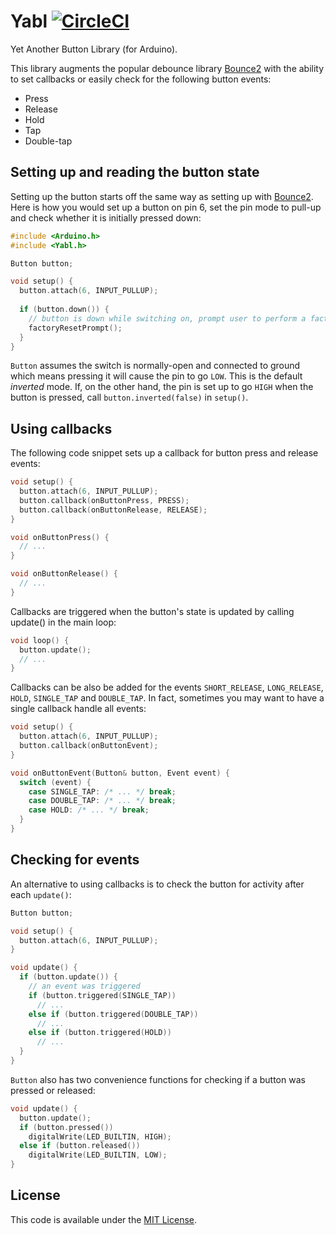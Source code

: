 # Yabl [![CircleCI](https://circleci.com/gh/yergin/Yabl.svg?style=svg&circle-token=1b0a9ea68cca27109b3fce1641529184d060c373)](https://circleci.com/gh/yergin/Yabl)
Yet Another Button Library (for Arduino).

This library augments the popular debounce library [Bounce2](https://github.com/thomasfredericks/Bounce2) with the ability to set callbacks or easily check for the following button events:
* Press
* Release
* Hold
* Tap
* Double-tap

## Setting up and reading the button state
Setting up the button starts off the same way as setting up with [Bounce2](https://github.com/thomasfredericks/Bounce2). Here is how you would set up a button on pin 6, set the pin mode to pull-up and check whether it is initially pressed down:
```c++
#include <Arduino.h>
#include <Yabl.h>

Button button;

void setup() {
  button.attach(6, INPUT_PULLUP);
  
  if (button.down()) {
    // button is down while switching on, prompt user to perform a factory reset
    factoryResetPrompt();
  }
}
```
`Button` assumes the switch is normally-open and connected to ground which means pressing it will cause the pin to go `LOW`. This is the default _inverted_ mode. If, on the other hand, the pin is set up to go `HIGH` when the button is pressed, call `button.inverted(false)` in `setup()`.

## Using callbacks
The following code snippet sets up a callback for button press and release events:
```c++
void setup() {
  button.attach(6, INPUT_PULLUP);
  button.callback(onButtonPress, PRESS);
  button.callback(onButtonRelease, RELEASE);
}

void onButtonPress() {
  // ...
}

void onButtonRelease() {
  // ...
}
```
Callbacks are triggered when the button's state is updated by calling update() in the main loop:
```c++
void loop() {
  button.update();
  // ...
}
```
Callbacks can be also be added for the events `SHORT_RELEASE`, `LONG_RELEASE`, `HOLD`, `SINGLE_TAP` and `DOUBLE_TAP`. In fact, sometimes you may want to have a single callback handle all events:
```c++
void setup() {
  button.attach(6, INPUT_PULLUP);
  button.callback(onButtonEvent);
}

void onButtonEvent(Button& button, Event event) {
  switch (event) {
    case SINGLE_TAP: /* ... */ break;
    case DOUBLE_TAP: /* ... */ break;
    case HOLD: /* ... */ break;
  }
}
```

## Checking for events
An alternative to using callbacks is to check the button for activity after each `update()`:
```c++
Button button;

void setup() {
  button.attach(6, INPUT_PULLUP);
}

void update() {
  if (button.update()) {
    // an event was triggered
    if (button.triggered(SINGLE_TAP))
      // ...
    else if (button.triggered(DOUBLE_TAP))
      // ...
    else if (button.triggered(HOLD))
      // ...
  }
}
```
`Button` also has two convenience functions for checking if a button was pressed or released:
```c++
void update() {
  button.update();
  if (button.pressed())
    digitalWrite(LED_BUILTIN, HIGH);
  else if (button.released())
    digitalWrite(LED_BUILTIN, LOW);
}
```
## License
This code is available under the [MIT License](http://opensource.org/licenses/mit-license.php).

